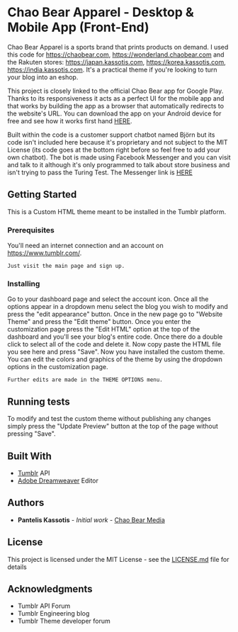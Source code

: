 # Chao Bear Apparel - Desktop & Mobile App (Front-End)
Chao Bear Apparel is a sports brand that prints products on demand. I used this code for https://chaobear.com, https://wonderland.chaobear.com and the Rakuten stores: https://japan.kassotis.com, https://korea.kassotis.com, https://india.kassotis.com. It's a practical theme if you're looking to turn your blog into an eshop.

This project is closely linked to the official Chao Bear app for Google Play. Thanks to its responsiveness it acts as a perfect UI for the mobile app and that works by building the app as a browser that automatically redirects to the website's URL. You can download the app on your Android device for free and see how it works first hand [HERE](https://play.google.com/store/apps/details?id=com.coderscage.chaobear).

Built within the code is a customer support chatbot named Björn but its code isn't included here because it's proprietary and not subject to the MIT License (its code goes at the bottom right before </body> so feel free to add your own chatbot). The bot is made using Facebook Messenger and you can visit and talk to it although it's only programmed to talk about store business and isn't trying to pass the Turing Test. The Messenger link is [HERE](https://www.messenger.com/t/ChaoBearApparel)

## Getting Started

This is a Custom HTML theme meant to be installed in the Tumblr platform.

### Prerequisites

You'll need an internet connection and an account on https://www.tumblr.com/.

```
Just visit the main page and sign up.
```

### Installing

Go to your dashboard page and select the account icon. Once all the options appear in a dropdown menu select the blog you wish to modify and press the "edit appearance" button. Once in the new page go to "Website Theme" and press the "Edit theme" button. Once you enter the customization page press the "Edit HTML" option at the top of the dashboard and you'll see your blog's entire code. Once there do a double click to select all of the code and delete it. Now copy paste the HTML file you see here and press "Save". Now you have installed the custom theme. You can edit the colors and graphics of the theme by using the dropdown options in the customization page.

```
Further edits are made in the THEME OPTIONS menu.
```

## Running tests

To modify and test the custom theme without publishing any changes simply press the "Update Preview" button at the top of the page without pressing "Save".

## Built With

* [Tumblr](https://www.tumblr.com/developers) API
* [Adobe Dreamweaver](https://www.adobe.com/products/dreamweaver.html) Editor

## Authors

* **Pantelis Kassotis** - *Initial work* - [Chao Bear Media](https://media.chaobear.com/)

## License

This project is licensed under the MIT License - see the [LICENSE.md](LICENSE.md) file for details

## Acknowledgments

* Tumblr API Forum
* Tumblr Engineering blog
* Tumblr Theme developer forum
